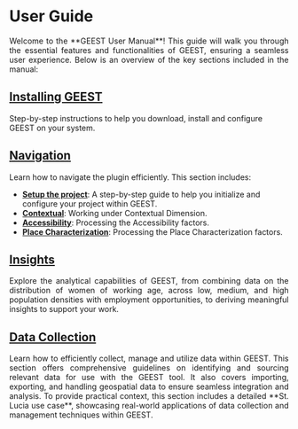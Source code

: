 # User Guide

<p align="justify">
Welcome to the **GEEST User Manual**! This guide will walk you through the essential features and functionalities of GEEST, ensuring a seamless user experience. Below is an overview of the key sections included in the manual:
</p>

## [Installing GEEST](https://worldbank.github.io/GEEST/docs/userguide/install.html)
Step-by-step instructions to help you download, install and configure GEEST on your system.

## [Navigation](https://worldbank.github.io/GEEST/docs/userguide/navigation.html)
Learn how to navigate the plugin efficiently. This section includes:
- **[Setup the project](https://worldbank.github.io/GEEST/docs/userguide/navigation.html#project-setup)**: A step-by-step guide to help you initialize and configure your project within GEEST.
- **[Contextual](https://worldbank.github.io/GEEST/docs/userguide/contextual.html)**: Working under Contextual Dimension.
- **[Accessibility](https://worldbank.github.io/GEEST/docs/userguide/accessibility.html)**: Processing the Accessibility factors.
- **[Place Characterization](https://worldbank.github.io/GEEST/docs/userguide/placecharacterization.html)**: Processing the Place Characterization factors.

## [Insights](https://worldbank.github.io/GEEST/docs/userguide/insights.html)
<p align="justify">  
Explore the analytical capabilities of GEEST, from combining data on the distribution of women of working age, across low, medium, and high population densities with employment opportunities, to deriving meaningful insights to support your work.
</p>

## [Data Collection](https://worldbank.github.io/GEEST/docs/userguide/datacollection.html)
<p align="justify">  
Learn how to efficiently collect, manage and utilize data within GEEST. This section offers comprehensive guidelines on identifying and sourcing relevant data for use with the GEEST tool. It also covers importing, exporting, and handling geospatial data to ensure seamless integration and analysis. To provide practical context, this section includes a detailed **St. Lucia use case**, showcasing real-world applications of data collection and management techniques within GEEST.
</p>

